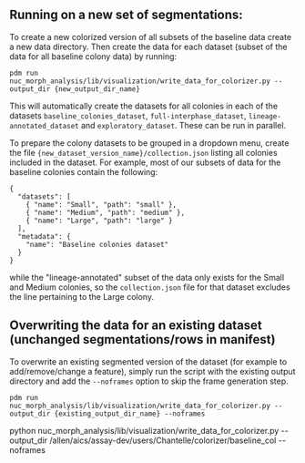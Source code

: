 ## Running on a new set of segmentations:
To create a new colorized  version of all subsets of the baseline data create a new data directory.
Then create the data for each dataset (subset of the data for all baseline colony data) by running:
```
pdm run nuc_morph_analysis/lib/visualization/write_data_for_colorizer.py --output_dir {new_output_dir_name}
```
This will automatically create the datasets for all colonies in each of the datasets `baseline_colonies_dataset`, `full-interphase_dataset`, `lineage-annotated_dataset` and `exploratory_dataset`.
These can be run in parallel.


To prepare the colony datasets to be grouped in a dropdown menu, create the file
`{new_dataset_version_name}/collection.json` listing all colonies included in the dataset. For example, most of our subsets of data for the baseline colonies contain the following:
```
{
  "datasets": [
    { "name": "Small", "path": "small" },
    { "name": "Medium", "path": "medium" },
    { "name": "Large", "path": "large" }
  ],
  "metadata": {
    "name": "Baseline colonies dataset"
  }
}

```
while the "lineage-annotated" subset of the data only exists for the Small and Medium colonies, so the `collection.json` file for that dataset excludes the line pertaining to the Large colony.

## Overwriting the data for an existing dataset (unchanged segmentations/rows in manifest)
To overwrite an existing segmented version of the dataset (for example to add/remove/change a feature), simply run the script with the existing output directory and add the `--noframes` option to skip the frame generation step.

```
pdm run nuc_morph_analysis/lib/visualization/write_data_for_colorizer.py --output_dir {existing_output_dir_name} --noframes
```
python nuc_morph_analysis/lib/visualization/write_data_for_colorizer.py --output_dir /allen/aics/assay-dev/users/Chantelle/colorizer/baseline_col --noframes
